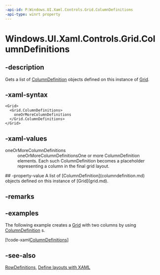 ```yaml
---
-api-id: P:Windows.UI.Xaml.Controls.Grid.ColumnDefinitions
-api-type: winrt property
---
```


<!-- Property syntax
public Windows.UI.Xaml.Controls.ColumnDefinitionCollection ColumnDefinitions { get; }
-->

# Windows.UI.Xaml.Controls.Grid.ColumnDefinitions

## -description
Gets a list of [ColumnDefinition](columndefinition.md) objects defined on this instance of [Grid](grid.md).

## -xaml-syntax
```xaml
<Grid>
  <Grid.ColumnDefinitions>
    oneOrMoreColumnDefinitions
  </Grid.ColumnDefinitions>
</Grid>
```


## -xaml-values
<dl><dt>oneOrMoreColumnDefinitions</dt><dd>oneOrMoreColumnDefinitionsOne or more ColumnDefinition elements. Each such ColumnDefinition becomes a placeholder representing a column in the final grid layout.</dd>
</dl>
## -property-value
A list of [ColumnDefinition](columndefinition.md) objects defined on this instance of [Grid](grid.md).

## -remarks

## -examples
The following example creates a [Grid](grid.md) with two columns by using [ColumnDefinition](columndefinition.md) s.



[!code-xaml[ColumnDefinitions](../windows.ui.xaml/code/GridReferenceSample/csharp/Page.xaml#SnippetColumnDefinitions)]

## -see-also
[RowDefinitions](grid_rowdefinitions.md), [Define layouts with XAML](https://docs.microsoft.com/windows/uwp/layout/layouts-with-xaml)
